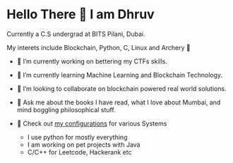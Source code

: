 # Hello There 👋 I am Dhruv 

Currently a C.S undergrad at BITS Pilani, Dubai.

My interets include Blockchain, Python, C, Linux and Archery 🏹

- 🔭 I’m currently working on bettering my CTFs skills.

- 🌱 I’m currently learning Machine Learning and Blockchain Technology.

- 👯 I’m looking to collaborate on blockchain powered real world solutions.

- 💬 Ask me about the books I have read, what I love about Mumbai, and mind boggling philosophical stuff.

- 🔧 Check out [my configurations](https://datdhruvjain.github.io/configurations/configurations) for various Systems
    - I use python for mostly everything
    - I am working on pet projects with Java
    - C/C++ for Leetcode, Hackerank etc

<!---
- 🔭 I’m currently working on ...
- 🌱 I’m currently learning ...
- 👯 I’m looking to collaborate on ...
- 🤔 I’m looking for help with ...
- 💬 Ask me about ...
- 📫 How to reach me: ...
- 😄 Pronouns: ...
- ⚡ Fun fact: ...
--->
